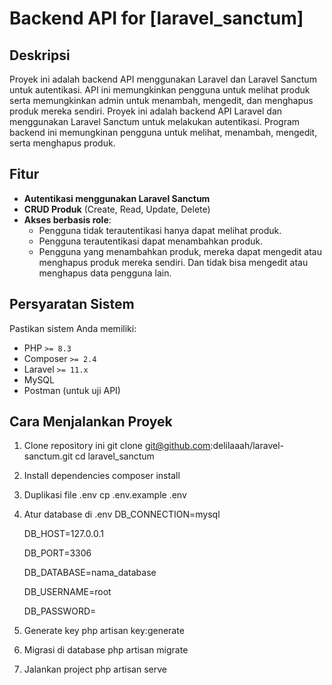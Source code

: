 # Backend API for [laravel_sanctum]

## **Deskripsi**
Proyek ini adalah backend API menggunakan Laravel dan Laravel Sanctum untuk autentikasi. API ini memungkinkan pengguna untuk melihat produk serta memungkinkan admin untuk menambah, mengedit, dan menghapus produk mereka sendiri.
Proyek ini adalah backend API Laravel dan menggunakan Laravel Sanctum untuk melakukan autentikasi. Program backend ini memungkinan pengguna untuk melihat, menambah, mengedit, serta menghapus produk.

## **Fitur**
- **Autentikasi menggunakan Laravel Sanctum**
- **CRUD Produk** (Create, Read, Update, Delete)
- **Akses berbasis role**:
  - Pengguna tidak terautentikasi hanya dapat melihat produk.
  - Pengguna terautentikasi dapat menambahkan produk.
  - Pengguna yang menambahkan produk, mereka dapat mengedit atau menghapus produk mereka sendiri. Dan tidak bisa mengedit atau menghapus data pengguna lain.

## **Persyaratan Sistem**
Pastikan sistem Anda memiliki:
- PHP `>= 8.3`
- Composer `>= 2.4`
- Laravel `>= 11.x`
- MySQL
- Postman (untuk uji API)

## **Cara Menjalankan Proyek**
1. Clone repository ini
   git clone git@github.com:delilaaah/laravel-sanctum.git
   cd laravel_sanctum
2. Install dependencies
   composer install
3. Duplikasi file .env
   cp .env.example .env
5. Atur database di .env
    DB_CONNECTION=mysql
   
    DB_HOST=127.0.0.1
   
    DB_PORT=3306
   
    DB_DATABASE=nama_database
   
    DB_USERNAME=root
   
    DB_PASSWORD=
7. Generate key
   php artisan key:generate
9. Migrasi di database
    php artisan migrate
11. Jalankan project
    php artisan serve
   
   
